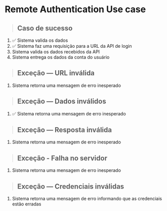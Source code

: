 # Remote Authentication Use case

> ## Caso de sucesso
1. ✅ Sistema valida os dados
2. ✅ Sistema faz uma requisição para a URL da API de login
3. Sistema valida os dados recebidos da API
4. Sistema entrega os dados da conta do usuário

> ## Exceção — URL inválida
1. Sistema retorna uma mensagem de erro inesperado

> ## Exceção — Dados inválidos
1. ✅ Sistema retorna uma mensagem de erro inesperado

> ## Exceção — Resposta inválida
1. Sistema retorna uma mensagem de erro inesperado

> ## Exceção - Falha no servidor
1. Sistema retorna uma mensagem de erro inesperado

> ## Exceção — Credenciais inválidas
1. Sistema retorna uma mensagem de erro informando que as credenciais estão erradas